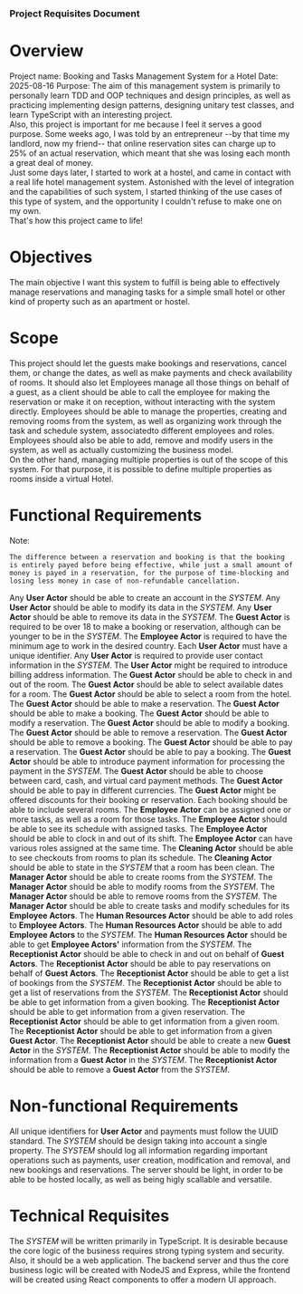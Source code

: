 ### Project Requisites Document
# Overview
Project name: Booking and Tasks Management System for a Hotel
Date: 2025-08-16
Purpose: The aim of this management system is primarily to personally learn TDD and OOP techniques and design principles, as well as practicing implementing design patterns, designing unitary test classes, and learn TypeScript with an interesting project. \
Also, this project is important for me because I feel it serves a good purpose. Some weeks ago, I was told by an entrepreneur --by that time my landlord, now my friend-- that online reservation sites can charge up to 25% of an actual reservation, which meant that she was losing each month a great deal of money. \
Just some days later, I started to work at a hostel, and came in contact with a real life hotel management system. Astonished with the level of integration and the capabilities of such system, I started thinking of the use cases of this type of system, and the opportunity I couldn't refuse to make one on my own. \
That's how this project came to life!

# Objectives
The main objective I want this system to fulfill is being able to effectively manage reservations and managing tasks for a simple small hotel or other kind of property such as an apartment or hostel.

# Scope
This project should let the guests make bookings and reservations, cancel them, or change the dates, as well as make payments and check availability of rooms. It should also let Employees manage all those things on behalf of a guest, as a client should be able to call the employee for making the reservation or make it on reception, without interacting with the system directly.
Employees should be able to manage the properties, creating and removing rooms from the system, as well as organizing work through the task and schedule system, associatedto different employees and roles.
Employees should also be able to add, remove and modify users in the system, as well as actually customizing the business model. \
On the other hand, managing multiple properties is out of the scope of this system. For that purpose, it is possible to define multiple properties as rooms inside a virtual Hotel.

# Functional Requirements
Note:
```
The difference between a reservation and booking is that the booking is entirely payed before being effective, while just a small amount of money is payed in a reservation, for the purpose of time-blocking and losing less money in case of non-refundable cancellation.
```

Any **User Actor** should be able to create an account in the *SYSTEM*.
Any **User Actor** should be able to modify its data in the *SYSTEM*.
Any **User Actor** should be able to remove its data in the *SYSTEM*.
The **Guest Actor** is required to be over 18 to make a booking or reservation, although can be younger to be in the *SYSTEM*.
The **Employee Actor** is required to have the minimum age to work in the desired country.
Each **User Actor** must have a unique identifier.
Any **User Actor** is required to provide user contact information in the *SYSTEM*.
The **User Actor** might be required to introduce billing address information.
The **Guest Actor** should be able to check in and out of the room.
The **Guest Actor** should be able to select available dates for a room.
The **Guest Actor** should be able to select a room from the hotel.
The **Guest Actor** should be able to make a reservation.
The **Guest Actor** should be able to make a booking.
The **Guest Actor** should be able to modify a reservation.
The **Guest Actor** should be able to modify a booking.
The **Guest Actor** should be able to remove a reservation.
The **Guest Actor** should be able to remove a booking.
The **Guest Actor** should be able to pay a reservation.
The **Guest Actor** should be able to pay a booking.
The **Guest Actor** should be able to introduce payment information for processing the payment in the *SYSTEM*.
The **Guest Actor** should be able to choose between card, cash, and virtual card payment methods.
The **Guest Actor** should be able to pay in different currencies.
The **Guest Actor** might be offered discounts for their booking or reservation.
Each booking should be able to include several rooms.
The **Employee Actor** can be assigned one or more tasks, as well as a room for those tasks.
The **Employee Actor** should be able to see its schedule with assigned tasks.
The **Employee Actor** should be able to clock in and out of its shift.
The **Employee Actor** can have various roles assigned at the same time.
The **Cleaning Actor** should be able to see checkouts from rooms to plan its schedule.
The **Cleaning Actor** should be able to state in the *SYSTEM* that a room has been clean.
The **Manager Actor** should be able to create rooms from the *SYSTEM*.
The **Manager Actor** should be able to modify rooms from the *SYSTEM*.
The **Manager Actor** should be able to remove rooms from the *SYSTEM*.
The **Manager Actor** should be able to create tasks and modify schedules for its **Employee Actors**.
The **Human Resources Actor** should be able to add roles to **Employee Actors**.
The **Human Resources Actor** should be able to add **Employee Actors** to the *SYSTEM*.
The **Human Resources Actor** should be able to get **Employee Actors'** information from the *SYSTEM*.
The **Receptionist Actor** should be able to check in and out on behalf of **Guest Actors**.
The **Receptionist Actor** should be able to pay reservations on behalf of **Guest Actors**.
The **Receptionist Actor** should be able to get a list of bookings from the *SYSTEM*.
The **Receptionist Actor** should be able to get a list of reservations from the *SYSTEM*.
The **Receptionist Actor** should be able to get information from a given booking.
The **Receptionist Actor** should be able to get information from a given reservation.
The **Receptionist Actor** should be able to get information from a given room.
The **Receptionist Actor** should be able to get information from a given **Guest Actor**.
The **Receptionist Actor** should be able to create a new **Guest Actor** in the *SYSTEM*.
The **Receptionist Actor** should be able to modify the information from a **Guest Actor** in the *SYSTEM*.
The **Receptionist Actor** should be able to remove a **Guest Actor** from the *SYSTEM*.


# Non-functional Requirements
All unique identifiers for **User Actor** and payments must follow the UUID standard.
The *SYSTEM* should be design taking into account a single property.
The *SYSTEM* should log all information regarding important operations such as payments, user creation, modification and removal, and new bookings and reservations.
The server should be light, in order to be able to be hosted locally, as well as being higly scallable and versatile.


# Technical Requisites
The *SYSTEM* will be written primarily in TypeScript. It is desirable because the core logic of the business requires strong typing system and security. Also, it should be a web application. The backend server and thus the core business logic will be created with NodeJS and Express, while the frontend will be created using React components to offer a modern UI approach.
